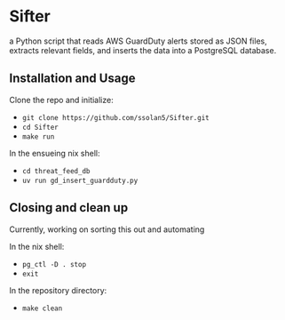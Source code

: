 # Sifter
a Python script that reads AWS GuardDuty alerts stored as JSON files, extracts relevant fields, and inserts the data into a PostgreSQL database.

## Installation and Usage

Clone the repo and initialize:

 - `git clone https://github.com/ssolan5/Sifter.git`
 - `cd Sifter`
 - `make run`

In the ensueing nix shell:
 
 - `cd threat_feed_db`
 - `uv run gd_insert_guardduty.py`

## Closing and clean up

Currently, working on sorting this out and automating

In the nix shell:

 - `pg_ctl -D . stop`
 - `exit`

In the repository directory:

 - `make clean`


